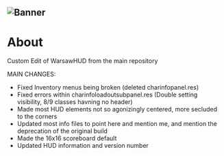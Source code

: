 ![Banner](./assets/logo.png)
---
# About

Custom Edit of WarsawHUD from the main repository

MAIN CHANGES:
- Fixed Inventory menus being broken (deleted charinfopanel.res)
- Fixed errors within charinfoloadoutsubpanel.res (Double setting visibility, 8/9 classes havning no header)
- Made most HUD elements not so agonizingly centered, more secluded to the corners
- Updated most info files to point here and mention me, and mention the deprecation of the original build
- Made the 16x16 scoreboard default
- Updated HUD information and version number

